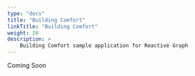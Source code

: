 ```yaml
---
type: "docs"
title: "Building Comfort"
linkTitle: "Building Comfort"
weight: 20
description: >
    Building Comfort sample application for Reactive Graph
---
```


Coming Soon